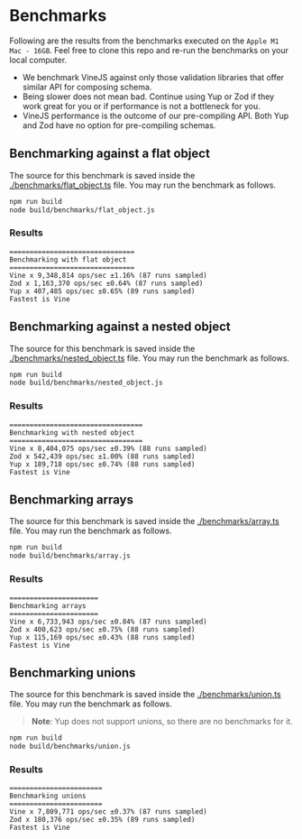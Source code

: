 # Benchmarks

Following are the results from the benchmarks executed on the `Apple M1 Mac - 16GB`. Feel free to clone this repo and re-run the benchmarks on your local computer.

- We benchmark VineJS against only those validation libraries that offer similar API for composing schema.
- Being slower does not mean bad. Continue using Yup or Zod if they work great for you or if performance is not a bottleneck for you.
- VineJS performance is the outcome of our pre-compiling API. Both Yup and Zod have no option for pre-compiling schemas.

## Benchmarking against a flat object
The source for this benchmark is saved inside the [./benchmarks/flat_object.ts](./benchmarks/flat_object.ts) file. You may run the benchmark as follows.

```sh
npm run build
node build/benchmarks/flat_object.js
```

### Results
```
===============================
Benchmarking with flat object
===============================
Vine x 9,348,814 ops/sec ±1.16% (87 runs sampled)
Zod x 1,163,370 ops/sec ±0.64% (87 runs sampled)
Yup x 407,485 ops/sec ±0.65% (89 runs sampled)
Fastest is Vine
```

## Benchmarking against a nested object
The source for this benchmark is saved inside the [./benchmarks/nested_object.ts](./benchmarks/nested_object.ts) file. You may run the benchmark as follows.

```sh
npm run build
node build/benchmarks/nested_object.js
```

### Results
```
=================================
Benchmarking with nested object
=================================
Vine x 8,404,075 ops/sec ±0.39% (88 runs sampled)
Zod x 542,439 ops/sec ±1.00% (88 runs sampled)
Yup x 189,718 ops/sec ±0.74% (88 runs sampled)
Fastest is Vine
```

## Benchmarking arrays
The source for this benchmark is saved inside the [./benchmarks/array.ts](./benchmarks/array.ts) file. You may run the benchmark as follows.

```sh
npm run build
node build/benchmarks/array.js
```

### Results
```
======================
Benchmarking arrays
======================
Vine x 6,733,943 ops/sec ±0.84% (87 runs sampled)
Zod x 400,623 ops/sec ±0.75% (88 runs sampled)
Yup x 115,169 ops/sec ±0.43% (88 runs sampled)
Fastest is Vine
```

## Benchmarking unions
The source for this benchmark is saved inside the [./benchmarks/union.ts](./benchmarks/union.ts) file. You may run the benchmark as follows.

> **Note**: Yup does not support unions, so there are no benchmarks for it.

```sh
npm run build
node build/benchmarks/union.js
```

### Results
```
=======================
Benchmarking unions
=======================
Vine x 7,809,771 ops/sec ±0.37% (87 runs sampled)
Zod x 180,376 ops/sec ±0.35% (89 runs sampled)
Fastest is Vine
```
